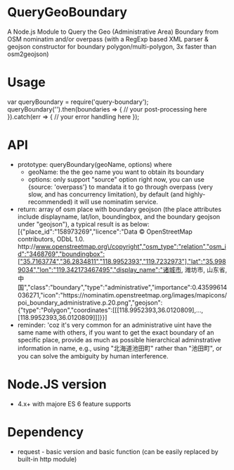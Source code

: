 # QueryGeoBoundary
A Node.js Module to Query the Geo (Administrative Area) Boundary from OSM nominatim and/or overpass (with a RegExp based XML parser & geojson constructor for boundary polygon/multi-polygon, 3x faster than osm2geojson)

# Usage
var queryBoundary = require('query-boundary');
queryBoundary('<geo unit name to query>').then(boundaries => {
  // your post-processing here
}).catch(err => {
  // your error handling here
});

# API
+ prototype: queryBoundary(geoName, options) where
  - geoName: the the geo name you want to obtain its boundary
  - options: only support "source" option right now, you can use {source: 'overpass'} to mandata it to go through overpass (very slow, and has concurrency limitation), by default (and highly-recommended) it will use nominatim service.
+ return: array of osm place with boundary geojson (the place attributes include displayname, lat/lon, boundingbox, and the boundary geojson under "geojson"), a typical result is as below:
  [{"place_id":"158973269","licence":"Data © OpenStreetMap contributors, ODbL 1.0. http:\/\/www.openstreetmap.org\/copyright","osm_type":"relation","osm_id":"3468769","boundingbox":["35.7163774","36.2834811","118.9952393","119.7232973"],"lat":"35.9989034","lon":"119.342173467495","display_name":"诸城市, 潍坊市, 山东省, 中国","class":"boundary","type":"administrative","importance":0.43599614036271,"icon":"https:\/\/nominatim.openstreetmap.org\/images\/mapicons\/poi_boundary_administrative.p.20.png","geojson":{"type":"Polygon","coordinates":[[[118.9952393,36.0120809],...,[118.9952393,36.0120809]]]}}]
+ reminder: 'coz it's very common for an administrative uint have the same name with others, if you want to get the exact boundary of an specific place, provide as much as possible hierarchical adminstrative information in name, e.g., using "北海道池田町" rather than "池田町", or you can solve the ambiguity by human interference.

# Node.JS version
  - 4.x+ with majore ES 6 feature supports
  
# Dependency
  - request - basic version and basic function (can be easily replaced by built-in http module)
